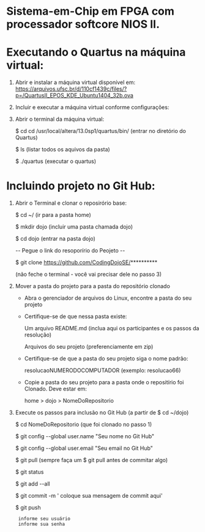 # Sistema-em-Chip em FPGA com processador softcore NIOS II.

# Executando o Quartus na máquina virtual:

1. Abrir e instalar a máquina virtual disponível em:
  https://arquivos.ufsc.br/d/110cf1439c/files/?p=/QuartusII_EPOS_KDE_Ubuntu1404_32b.ova
  
2. Incluir e executar a máquina virtual conforme configurações:

3. Abrir o terminal da máquina virtual:

	$ cd cd /usr/local/altera/13.0sp1/quartus/bin/    (entrar no diretório do Quartus)
	
	$ ls                                              (listar todos os aquivos da pasta)
	
	$ ./quartus                                       (executar o quartus)


# Incluindo projeto no Git Hub:

1. Abrir o Terminal e clonar o reposirório base:

	$ cd ~/			(ir para a pasta home)
	
	$ mkdir dojo		(incluir uma pasta chamada dojo)
	
	$ cd dojo		(entrar na pasta dojo)
	
	
	-- Pegue o link do resoporírio do Peojeto -- 
	
	$ git clone https://github.com/CodingDojoSE/**********

	(não feche o terminal - você vai precisar dele no passo 3)
	
	

2. Mover a pasta do projeto para a pasta do repositório clonado

	- Abra o gerenciador de arquivos do Linux, encontre a pasta do seu projeto

	- Certifique-se de que nessa pasta existe:
	
		Um arquivo README.md		(inclua aqui os participantes e os passos da resolução)

		Arquivos do seu projeto		(preferenciamente em zip)
	
	- Certifique-se de que a pasta do seu projeto siga o nome padrão:

		resolucaoNUMERODOCOMPUTADOR	(exemplo: resolucao66)

	- Copie a pasta do seu projeto para a pasta onde o repositírio foi Clonado. Deve estar em:

		home > dojo > NomeDoRepositorio
		
		

3. Execute os passos para inclusão no Git Hub (a partir de $ cd ~/dojo)

	$ cd NomeDoRepositorio	(que foi clonado no passo 1)

	$ git config --global user.name "Seu nome no Git Hub"
	
	$ git config --global user.email "Seu email no Git Hub"
	
	$ git pull		(sempre faça um $ git pull antes de commitar algo)
	
	$ git status
	
	$ git add --all
	
	$ git commit -m ' coloque sua mensagem de commit aqui'
	
	$ git push
	
	
		informe seu usuário
		informe sua senha 

		

